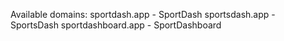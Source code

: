 Available domains:
sportdash.app - SportDash
sportsdash.app - SportsDash
sportdashboard.app - SportDashboard

